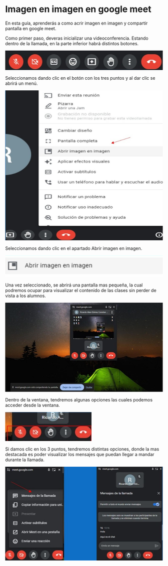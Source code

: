 # Imagen en imagen en google meet

En esta guía, aprenderás a como acrir imagen en imagen y compartir pantalla en google meet.

Como primer paso, deveras inicializar una videoconferencia. Estando dentro de la llamada, en la parte inferior habrá distintos botones.

![imgg](./img/imgg1.jpg)

Seleccionamos dando clic en el botón con los tres puntos y al dar clic se abrirá un menú.

![imgg](./img/imgg2.jpg)

Seleccionamos dando clic en el apartado Abrir imagen en imagen.

![imgg](./img/imgg3.jpg)

Una vez seleccionado, se abrirá una pantalla mas pequeña, la cual podremos ocupar para visualizar
el contenido de las clases sin perder de vista a los alumnos.

![imgg](./img/imgg4.jpg)

Dentro de la ventana, tendremos algunas opciones las cuales podemos acceder desde la ventana.

![imgg](./img/imgg5.jpg)

Si damos clic en los 3 puntos, tendremos distintas opciones, donde la mas destacada es poder visualizar los mensajes que puedan llegar a mandar durante la llamada.

![imgg](./img/imgg6.jpg)